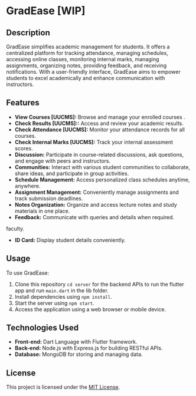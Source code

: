 # GradEase [WIP]

## Description

GradEase simplifies academic management for students. It offers a centralized platform for tracking attendance, managing schedules, accessing online classes, monitoring internal marks, managing assignments, organizing notes, providing feedback, and receiving notifications. With a user-friendly interface, GradEase aims to empower students to excel academically and enhance communication with instructors.

## Features

- **View Courses [UUCMS]:** Browse and manage your enrolled courses .
- **Check Results [UUCMS]::** Access and review your academic results.
- **Check Attendance [UUCMS]:** Monitor your attendance records for all courses.
- **Check Internal Marks [UUCMS]:** Track your internal assessment scores.
- **Discussion:** Participate in course-related discussions, ask questions, and engage with peers and instructors.
- **Communities:** Interact with various student communities to collaborate, share ideas, and participate in group activities.
- **Schedule Management:** Access personalized class schedules anytime, anywhere.
- **Assignment Management:** Conveniently manage assignments and track submission deadlines.
- **Notes Organization:** Organize and access lecture notes and study materials in one place.
- **Feedback:** Communicate with queries and details when required.

faculty.

- **ID Card:** Display student details conveniently.

## Usage

To use GradEase:

1. Clone this repository `cd server` for the backend APIs to run the flutter app and run `main.dart` in the lib folder.
2. Install dependencies using `npm install`.
3. Start the server using `npm start`.
4. Access the application using a web browser or mobile device.

## Technologies Used

- **Front-end:** Dart Language with Flutter framework.
- **Back-end:** Node.js with Express.js for building RESTful APIs.
- **Database:** MongoDB for storing and managing data.

## License

This project is licensed under the [MIT License](https://opensource.org/licenses/MIT).
